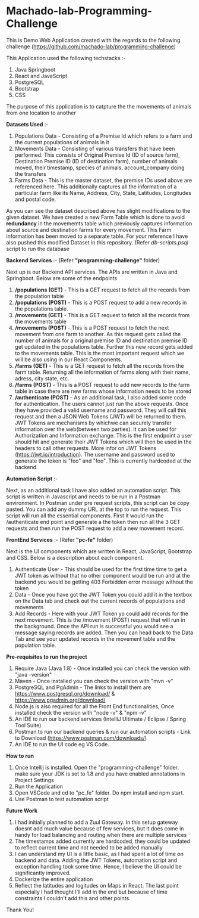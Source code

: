 # Machado-lab-Programming-Challenge
This is Demo Web Application created with the regards to the following challenge (https://github.com/machado-lab/programming-challenge)

This Application used the following techstacks :- 
1) Java Springboot
2) React and JavaScript
3) PostgreSQL
4) Bootstrap
5) CSS

The purpose of this application is to catpture the the movements of animals from one location to another

**Datasets Used** :- 
1) Populations Data - Consisting of a Premise Id which refers to a farm and the current populations of animals in it
2) Movements Data - Consisting of various transfers that have been performed. This consists of Original Premise Id (ID of source farm), Destination Premise ID (ID of destination farm), number of animals moved, their timestamp, species of animals, account_company doing the transfers
3) Farms Data - This is the master dataset, the premise IDs used above are referenced here. This additionally captures all the information of a particular farm like its Name, Address, City, State, Latitudes, Longitudes and postal code. 

As you can see the dataset described above has slight modifications to the given dataset. We have created a new Farm Table which is done to avoid **redundancy** in the movememts table which previously captures information about source and destination farms for every movement. This Farm information has been moved to a separate table. For your reference I have also pushed this modified Dataset in this repository.  (Refer *db-scripts.psql* script to run the database

**Backend Services** :- (Refer **"programming-challenge"** folder)

Next up is our Backend API services. The APIs are written in Java and Springboot. Below are some of the endpoints 

1) **/populations (GET)** - This is a GET request to fetch all the records from the population table
2) **/populations (POST)** - This is a POST request to add a new records in the populations table.
3) **/movements (GET)** - This is a GET request to fetch all the records from the movements table 
4) **/movements (POST)** - This is a POST request to fetch the next movement from one farm to another. As this request gets called the number of animals for a original premise ID and destination premise ID get updated in the populations table. Further this new record gets added to the movements table. This is the most important request which we will be also using in our React Components. 
5) **/farms (GET)** - This is a GET request to fetch all the records from the farm table. Returning all the information of farms along with their name, adress, city state, etc. 
6) **/farms (POST)** - This is a POST request to add new records to the farm table in case there are new farms whose information needs to be stored 
7) **/authenticate (POST)** - As an additional task, I also added some code for authentication. The users cannot just run the above requests. Once they have provided a valid username and password. They will call this request and then a JSON Web Tokens (JWT)  will be returned to them. JWT Tokens are mechanisms by whichwe can securely transfer information over the web(between two parties). It can be used for Authorization and Information exchange. This is the first endpoint a user should hit and generate their JWT Tokens which will then be used in the headers to call other requests. More infor on JWT Tokens (https://jwt.io/introduction). The username and password used to generate the token is "foo" and "foo". This is currently hardcoded at the backend. 

**Automation Script** :- 

Next, as an additional task I have also added an automation script. This script is written in Javascript and needs to be run in a Postman environment. In Postman under pre request scripts, this script can be copy pasted. You can add any dummy URL at the top to run the request. This script will run all the essential components. First it would run the /authenticate end point and generate a the token then run all the 3 GET requests and then run the POST request to add a new movement record. 

**FrontEnd Services** :-  (Refer **"pc-fe"** folder)

Next is the UI components which are written in React, JavaScript, Bootstrap and CSS. Below is a description about each component. 
1) Authenticate User - This should be used for the first time time to get a JWT token as without that no other component would be run and at the backend you would be getting 403 Forbidden error message without the token
2) Data - Once you have got the JWT Token you could add it in the textbox on the Data tab and check out the current records of populations and movements
3) Add Records - Here with your JWT Token yo could add records for the next movement. This is the /movement (POST) request that will run in the background. Once the API run is successful you would see a message saying records are added. Then you can head back to the Data Tab and see your updated records in the movement table and the population table. 

**Pre-requisites to run the project**
1) Require Java (Java 1.8) - Once installed you can check the version with "java -version"
2) Maven - Once installed you can check the version with "mvn -v"
3) PostgreSQL and PgAdmin - The links to install them are https://www.postgresql.org/download/ & https://www.pgadmin.org/download/
4) Node.js is also required for all the Front End functionalities, Once installed check the version with "node -v" &  "npm -v"
5) An IDE to run our backend services (IntelliJ Ultimate / Eclipse / Spring Tool Suite)
6) Postman to run our backend queries & run our automation scripts - Link to Download (https://www.postman.com/downloads/)
7) An IDE to run the UI code eg VS Code. 

**How to run**
1) Once Intellij is installed. Open the "programming-challenge" folder. make sure your JDK is set to 1.8 and you have enabled annotations in Project Settings
2) Run the Application
3) Open VSCode and cd to "pc_fe" folder. Do npm install and npm start. 
4) Use Postman to test automation script

**Future Work**
1) I had initially planned to add a Zuul Gateway. In this setup gateway doesnt add much value because of few services, but it does come in handy for load balancing and routing when there are multiple services
2) The timestamps added currently are hardcoded, they could be updated to reflect current time and not needed to be added manually
3) I can understand my UI is a little basic, as I had spent a lot of time on backend and data. Adding the JWT Tokens, automation script and exception handling took some time. Hence, I believe the UI could be significantly improved. 
4) Dockerize the entire application 
5) Reflect the latitudes and logitudes on Maps in React. 
The last point especially I had thought I'll add in the end but because of time constraints I couldn't add this and other points. 

Thank You!
